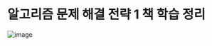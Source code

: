 # 알고리즘 문제 해결 전략 1 책 학습 정리

![image](https://user-images.githubusercontent.com/107118671/218519700-89cd54fc-54e2-4d79-ac2f-d79eb89731dc.png)
